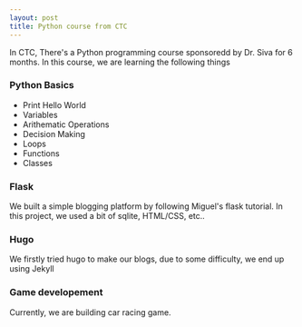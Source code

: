 ```yaml
---
layout: post
title: Python course from CTC
---
```


In CTC, There's a Python programming course sponsoredd by Dr. Siva for 6 months. In this course, we are learning the following things

### Python Basics

* Print Hello World
* Variables
* Arithematic Operations
* Decision Making
* Loops
* Functions
* Classes

### Flask

We built a simple blogging platform by following Miguel's flask tutorial.
In this project, we used a bit of sqlite, HTML/CSS, etc..

### Hugo

We firstly tried hugo to make our blogs, due to some difficulty, we end up using Jekyll

### Game developement
Currently, we are building car racing game.
